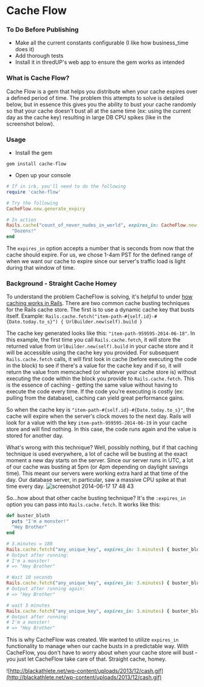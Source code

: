 # Cache Flow

### To Do Before Publishing
* Make all the current constants configurable (I like how business_time does it)
* Add thorough tests
* Install it in thredUP's web app to ensure the gem works as intended

### What is Cache Flow?
Cache Flow is a gem that helps you distribute when your cache expires over a defined period of time. The problem this attempts to solve is detailed below, but in essence this gives you the ability to bust your cache randomly so that your cache doesn't bust all at the same time (ex: using the current day as the cache key) resulting in large DB CPU spikes (like in the screenshot below).

### Usage
* Install the gem

```shell
gem install cache-flow
```

* Open up your console

```ruby
# If in irb, you'll need to do the following
require 'cache-flow'

# Try the following
CacheFlow.new.generate_expiry

# In action
Rails.cache("count_of_never_nudes_in_world", expires_in: CacheFlow.new.generate_expiry) do
  "Dozens!"
end
```

The `expires_in` option accepts a number that is seconds from now that the cache should expire. For us, we chose 1-4am PST for the defined range of when we want our cache to expire since our server's traffic load is light during that window of time.

### Background - Straight Cache Homey
To understand the problem CacheFlow is solving, it's helpful to under [how caching works in Rails](http://api.rubyonrails.org/classes/ActiveSupport/Cache/Store.html). There are two common cache busting techniques for the Rails cache store. The first is to use a dynamic cache key that busts itself. Example:
`Rails.cache.fetch("item-path-#{self.id}-#{Date.today.to_s}") { UrlBuilder.new(self).build }`

The cache key generated looks like this: `"item-path-959595-2014-06-18"`. In this example, the first time you call `Rails.cache.fetch`, it will store the returned value from `UrlBuilder.new(self).build`  in your cache store and it will be accessible using the cache key you provided. For subsequent `Rails.cache.fetch` calls, it will first look in cache (before executing the code in the block) to see if there's a value for the cache key and if so, it will return the value from memcached (or whatever your cache store is) without executing the code within the block you provide to `Rails.cache.fetch`. This is the essence of caching - getting the same value without having to execute the code every time. If the code you're executing is costly (ex: pulling from the database), caching can yield great performance gains.

So when the cache key is `"item-path-#{self.id}-#{Date.today.to_s}"`, the cache will expire when the server's clock moves to the next day. Rails will look for a value with the key `item-path-959595-2014-06-19` in your cache store and will find nothing. In this case, the code runs again and the value is stored for another day.

What's wrong with this technique? Well, possibly nothing, but if that caching technique is used everywhere, a lot of cache will be busting at the exact moment a new day starts on the server. Since our server runs in UTC, a lot of our cache was busting at 5pm (or 4pm depending on daylight savings time). This meant our servers were working extra hard at that time of the day. Our database server, in particular, saw a massive CPU spike at that time every day.
![screenshot 2014-06-17 17 48 43](https://cloud.githubusercontent.com/assets/341055/3309720/f2ee7db2-f6a3-11e3-99db-463cca44d553.png)

So...how about that other cache busting technique? It's the `:expires_in` option you can pass into `Rails.cache.fetch`. It works like this:

```ruby
def buster_bluth
  puts "I'm a monster!"
  "Hey Brother"
end

# 3.minutes = 180
Rails.cache.fetch("any_unique_key", expires_in: 3.minutes) { buster_bluth }
# Output after running:
# I'm a monster!
# => "Hey Brother"

# Wait 10 seconds
Rails.cache.fetch("any_unique_key", expires_in: 3.minutes) { buster_bluth }
# Output after running again:
# => "Hey Brother"

# wait 3 minutes
Rails.cache.fetch("any_unique_key", expires_in: 3.minutes) { buster_bluth }
# Output after running:
# I'm a monster!
# => "Hey Brother"
```
This is why CacheFlow was created. We wanted to utilize `expires_in` functionality to manage when our cache busts in a predictable way. With CacheFlow, you don't have to worry about when your cache store will bust - you just let CacheFlow take care of that. Straight cache, homey.

![http://blackathlete.net/wp-content/uploads/2013/12/cash.gif](http://blackathlete.net/wp-content/uploads/2013/12/cash.gif)
